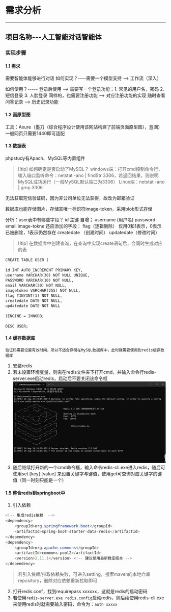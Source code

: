 # 需求分析

---

## 项目名称---人工智能对话智能体
### 实现步骤
#### 1.1 需求

需要智能体能够进行对话
如何实现？----需要一个模型支持 --> 工作流（深入）

如何使用？----- 登录后使用 --> 需要写一个登录功能：1. 常见的用户名，密码 2. 短信登录 3. 人脸登录
	同样的，也需要注册功能 --> 对应注册功能的实现
	随时查看问答记录 --> 历史记录功能
#### 1.2 画原型图

工具：Axure（墨刀（综合程序设计使用该网站构建了前端页面原型图），蓝湖）
	一般网页只需要1440即可适配

#### 1.3 数据表

phpstudy有Apach、MySQL等内置组件

>[!tip] 如何确定是否启动了MySQL？
>windows端：打开cmd控制命令行，输入端口监听命令：netstat -ano | findStr 3306，若返回结果，则说明MySQL成功运行（一般MySQL默认端口为3306）
>Linux端：netstat -ano | grep 3306

无法获取短信验证码，因为非公司单位无法获得，故改为邮箱验证

数据库也能存储图片，存储其唯一标识符image-token，采用blob形式存储

分析：user表中有哪些字段？
	id 主键 自增；
	username (用户名)
	password
	email
	image-tokne
	还应添加的字段：
		flag（逻辑删除）  仅用0和1表示，0表示已被删除，1表示仍然存在
		createdate （创建时间）
		updatedate（修改时间）

>[!tip] 在数据库中创建查询，在查询中实现create语句后，会同时生成对应的表
```MySQL
CREATE TABLE USER (

id INT AUTO_INCREMENT PRIMARY KEY,
username VARCHAR(30) NOT NULL UNIQUE,
PASSWORD VARCHAR(10) NOT NULL,
email VARCHAR(30) NOT NULL,
imagetoken VARCHAR(255) NOT NULL,
flag TINYINT(1) NOT NULL,
createdate DATE NOT NULL,
updatedate DATE NOT NULL

)ENGINE = INNODB;

DESC USER; 

```
#### 1.4 缓存数据库

```
验证码需要设置有效时间，所以不适合存储在MySQL数据库中，此时就需要使用到redis缓存数据库
```
1. 安装redis
2. 若未设置环境变量，则需在redis文件夹下打开cmd，并输入命令行redis-server.exe启动redis，启动后不要关闭该命令框![](assets/Pasted%20image%2020250826141629.png)
3. 随后继续打开新的一个cmd命令框，输入命令redis-cli.exe进入redis，随后可使用set \[key\] \[value\] 来设置关键字与键值，使用get可查询对应关键字的键值（同一时刻只能是一个）
#### 1.5 整合redis到springboot中

1. 引入依赖
```Java
<!-- 集成redis依赖  -->
<dependency>
	<groupId>org.springframework.boot</groupId>
	<artifactId>spring-boot-starter-data-redis</artifactId>
</dependency>
<dependency>
	<groupId>org.apache.commons</groupId>
	<artifactId>commons-pool2</artifactId>
	<version>2.11.1</version> <!-- 建议使用最新稳定版本 -->
</dependency>
```
>若引入依赖/拉取依赖失败，可进入setting，搜索maven的本地仓库repository，删除对应依赖重新拉取即可
2. 打开redis.conf，找到requirepass xxxxxx，这就是redis的启动密码
3. 若使用`redis-server.exe redis.config`启动redis，则后续使用redis-cli.exe来使用redis时就需要输入密码，命令为：`auth xxxxx`

